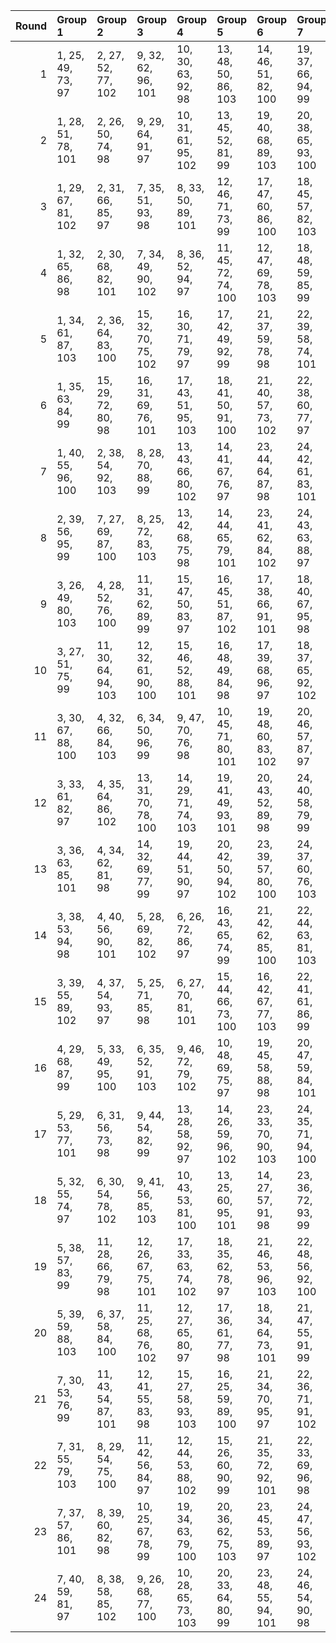 |   Round | Group 1            | Group 2             | Group 3             | Group 4             | Group 5             | Group 6             | Group 7             | Group 8       | Group 9       | Group 10      | Group 11      | Group 12      | Group 13       | Group 14       | Group 15       | Group 16       | Group 17       | Group 18       | Group 19       | Group 20       | Group 21       | Group 22       | Group 23       | Group 24       |
|--------:|:-------------------|:--------------------|:--------------------|:--------------------|:--------------------|:--------------------|:--------------------|:--------------|:--------------|:--------------|:--------------|:--------------|:---------------|:---------------|:---------------|:---------------|:---------------|:---------------|:---------------|:---------------|:---------------|:---------------|:---------------|:---------------|
|       1 | 1, 25, 49, 73, 97  | 2, 27, 52, 77, 102  | 9, 32, 62, 96, 101  | 10, 30, 63, 92, 98  | 13, 48, 50, 86, 103 | 14, 46, 51, 82, 100 | 19, 37, 66, 94, 99  | 3, 28, 59, 74 | 4, 26, 58, 78 | 5, 34, 60, 91 | 6, 36, 57, 95 | 7, 47, 65, 88 | 8, 45, 68, 84  | 11, 44, 71, 93 | 12, 42, 70, 89 | 15, 33, 54, 76 | 16, 35, 55, 80 | 17, 29, 69, 83 | 18, 31, 72, 87 | 20, 39, 67, 90 | 21, 38, 56, 81 | 22, 40, 53, 85 | 23, 43, 61, 79 | 24, 41, 64, 75 |
|       2 | 1, 28, 51, 78, 101 | 2, 26, 50, 74, 98   | 9, 29, 64, 91, 97   | 10, 31, 61, 95, 102 | 13, 45, 52, 81, 99  | 19, 40, 68, 89, 103 | 20, 38, 65, 93, 100 | 3, 25, 57, 77 | 4, 27, 60, 73 | 5, 35, 58, 96 | 6, 33, 59, 92 | 7, 46, 67, 83 | 8, 48, 66, 87  | 11, 41, 69, 90 | 12, 43, 72, 94 | 14, 47, 49, 85 | 15, 36, 56, 79 | 16, 34, 53, 75 | 17, 32, 71, 88 | 18, 30, 70, 84 | 21, 39, 54, 86 | 22, 37, 55, 82 | 23, 42, 63, 76 | 24, 44, 62, 80 |
|       3 | 1, 29, 67, 81, 102 | 2, 31, 66, 85, 97   | 7, 35, 51, 93, 98   | 8, 33, 50, 89, 101  | 12, 46, 71, 73, 99  | 17, 47, 60, 86, 100 | 18, 45, 57, 82, 103 | 3, 44, 58, 95 | 4, 42, 59, 91 | 5, 43, 56, 76 | 6, 41, 53, 80 | 9, 25, 55, 90 | 10, 27, 54, 94 | 11, 48, 70, 77 | 13, 38, 69, 88 | 14, 40, 72, 84 | 15, 39, 63, 87 | 16, 37, 62, 83 | 19, 26, 64, 92 | 20, 28, 61, 96 | 21, 30, 49, 75 | 22, 32, 52, 79 | 23, 34, 68, 74 | 24, 36, 65, 78 |
|       4 | 1, 32, 65, 86, 98  | 2, 30, 68, 82, 101  | 7, 34, 49, 90, 102  | 8, 36, 52, 94, 97   | 11, 45, 72, 74, 100 | 12, 47, 69, 78, 103 | 18, 48, 59, 85, 99  | 3, 41, 60, 92 | 4, 43, 57, 96 | 5, 42, 54, 79 | 6, 44, 55, 75 | 9, 28, 53, 93 | 10, 26, 56, 89 | 13, 39, 71, 83 | 14, 37, 70, 87 | 15, 38, 61, 84 | 16, 40, 64, 88 | 17, 46, 58, 81 | 19, 27, 62, 95 | 20, 25, 63, 91 | 21, 31, 51, 80 | 22, 29, 50, 76 | 23, 35, 66, 77 | 24, 33, 67, 73 |
|       5 | 1, 34, 61, 87, 103 | 2, 36, 64, 83, 100  | 15, 32, 70, 75, 102 | 16, 30, 71, 79, 97  | 17, 42, 49, 92, 99  | 21, 37, 59, 78, 98  | 22, 39, 58, 74, 101 | 3, 46, 56, 86 | 4, 48, 53, 82 | 5, 27, 72, 90 | 6, 25, 69, 94 | 7, 38, 68, 80 | 8, 40, 65, 76  | 9, 31, 60, 88  | 10, 29, 57, 84 | 11, 47, 63, 73 | 12, 45, 62, 77 | 13, 33, 55, 93 | 14, 35, 54, 89 | 18, 44, 52, 96 | 19, 43, 67, 91 | 20, 41, 66, 95 | 23, 28, 50, 81 | 24, 26, 51, 85 |
|       6 | 1, 35, 63, 84, 99  | 15, 29, 72, 80, 98  | 16, 31, 69, 76, 101 | 17, 43, 51, 95, 103 | 18, 41, 50, 91, 100 | 21, 40, 57, 73, 102 | 22, 38, 60, 77, 97  | 2, 33, 62, 88 | 3, 47, 54, 81 | 4, 45, 55, 85 | 5, 26, 70, 93 | 6, 28, 71, 89 | 7, 39, 66, 75  | 8, 37, 67, 79  | 9, 30, 58, 83  | 10, 32, 59, 87 | 11, 46, 61, 78 | 12, 48, 64, 74 | 13, 36, 53, 90 | 14, 34, 56, 94 | 19, 42, 65, 96 | 20, 44, 68, 92 | 23, 25, 52, 86 | 24, 27, 49, 82 |
|       7 | 1, 40, 55, 96, 100 | 2, 38, 54, 92, 103  | 8, 28, 70, 88, 99   | 13, 43, 66, 80, 102 | 14, 41, 67, 76, 97  | 23, 44, 64, 87, 98  | 24, 42, 61, 83, 101 | 3, 48, 52, 73 | 4, 46, 49, 77 | 5, 47, 62, 94 | 6, 45, 63, 90 | 7, 26, 71, 84 | 9, 36, 59, 86  | 10, 34, 58, 82 | 11, 33, 65, 85 | 12, 35, 68, 81 | 15, 30, 51, 91 | 16, 32, 50, 95 | 17, 37, 72, 75 | 18, 39, 69, 79 | 19, 25, 53, 74 | 20, 27, 56, 78 | 21, 29, 60, 89 | 22, 31, 57, 93 |
|       8 | 2, 39, 56, 95, 99  | 7, 27, 69, 87, 100  | 8, 25, 72, 83, 103  | 13, 42, 68, 75, 98  | 14, 44, 65, 79, 101 | 23, 41, 62, 84, 102 | 24, 43, 63, 88, 97  | 1, 37, 53, 91 | 3, 45, 50, 78 | 4, 47, 51, 74 | 5, 46, 64, 89 | 6, 48, 61, 93 | 9, 33, 57, 81  | 10, 35, 60, 85 | 11, 36, 67, 82 | 12, 34, 66, 86 | 15, 31, 49, 96 | 16, 29, 52, 92 | 17, 40, 70, 80 | 18, 38, 71, 76 | 19, 28, 55, 77 | 20, 26, 54, 73 | 21, 32, 58, 94 | 22, 30, 59, 90 |
|       9 | 3, 26, 49, 80, 103 | 4, 28, 52, 76, 100  | 11, 31, 62, 89, 99  | 15, 47, 50, 83, 97  | 16, 45, 51, 87, 102 | 17, 38, 66, 91, 101 | 18, 40, 67, 95, 98  | 1, 27, 59, 79 | 2, 25, 58, 75 | 5, 48, 65, 81 | 6, 46, 68, 85 | 7, 33, 60, 94 | 8, 35, 57, 90  | 9, 43, 71, 92  | 10, 41, 70, 96 | 12, 29, 63, 93 | 13, 34, 54, 77 | 14, 36, 55, 73 | 19, 30, 69, 86 | 20, 32, 72, 82 | 21, 44, 61, 74 | 22, 42, 64, 78 | 23, 37, 56, 88 | 24, 39, 53, 84 |
|      10 | 3, 27, 51, 75, 99  | 11, 30, 64, 94, 103 | 12, 32, 61, 90, 100 | 15, 46, 52, 88, 101 | 16, 48, 49, 84, 98  | 17, 39, 68, 96, 97  | 18, 37, 65, 92, 102 | 1, 26, 57, 76 | 2, 28, 60, 80 | 4, 25, 50, 79 | 5, 45, 67, 86 | 6, 47, 66, 82 | 7, 36, 58, 89  | 8, 34, 59, 93  | 9, 42, 69, 95  | 10, 44, 72, 91 | 13, 35, 56, 74 | 14, 33, 53, 78 | 19, 31, 71, 81 | 20, 29, 70, 85 | 21, 41, 63, 77 | 22, 43, 62, 73 | 23, 40, 54, 83 | 24, 38, 55, 87 |
|      11 | 3, 30, 67, 88, 100 | 4, 32, 66, 84, 103  | 6, 34, 50, 96, 99   | 9, 47, 70, 76, 98   | 10, 45, 71, 80, 101 | 19, 48, 60, 83, 102 | 20, 46, 57, 87, 97  | 1, 43, 58, 90 | 2, 41, 59, 94 | 5, 36, 51, 92 | 7, 44, 56, 77 | 8, 42, 53, 73 | 11, 26, 55, 95 | 12, 28, 54, 91 | 13, 40, 63, 82 | 14, 38, 62, 86 | 15, 37, 69, 81 | 16, 39, 72, 85 | 17, 25, 64, 93 | 18, 27, 61, 89 | 21, 33, 68, 79 | 22, 35, 65, 75 | 23, 29, 49, 78 | 24, 31, 52, 74 |
|      12 | 3, 33, 61, 82, 97  | 4, 35, 64, 86, 102  | 13, 31, 70, 78, 100 | 14, 29, 71, 74, 103 | 19, 41, 49, 93, 101 | 20, 43, 52, 89, 98  | 24, 40, 58, 79, 99  | 1, 45, 56, 83 | 2, 47, 53, 87 | 5, 37, 68, 73 | 6, 39, 65, 77 | 7, 28, 72, 95 | 8, 26, 69, 91  | 9, 48, 63, 80  | 10, 46, 62, 76 | 11, 32, 60, 81 | 12, 30, 57, 85 | 15, 34, 55, 92 | 16, 36, 54, 96 | 17, 44, 67, 94 | 18, 42, 66, 90 | 21, 27, 50, 88 | 22, 25, 51, 84 | 23, 38, 59, 75 |
|      13 | 3, 36, 63, 85, 101 | 4, 34, 62, 81, 98   | 14, 32, 69, 77, 99  | 19, 44, 51, 90, 97  | 20, 42, 50, 94, 102 | 23, 39, 57, 80, 100 | 24, 37, 60, 76, 103 | 1, 48, 54, 88 | 2, 46, 55, 84 | 5, 40, 66, 78 | 6, 38, 67, 74 | 7, 25, 70, 92 | 8, 27, 71, 96  | 9, 45, 61, 75  | 10, 47, 64, 79 | 11, 29, 58, 86 | 12, 31, 59, 82 | 13, 30, 72, 73 | 15, 35, 53, 95 | 16, 33, 56, 91 | 17, 41, 65, 89 | 18, 43, 68, 93 | 21, 26, 52, 83 | 22, 28, 49, 87 |
|      14 | 3, 38, 53, 94, 98  | 4, 40, 56, 90, 101  | 5, 28, 69, 82, 102  | 6, 26, 72, 86, 97   | 16, 43, 65, 74, 99  | 21, 42, 62, 85, 100 | 22, 44, 63, 81, 103 | 1, 46, 50, 75 | 2, 48, 51, 79 | 7, 45, 64, 96 | 8, 47, 61, 92 | 9, 35, 67, 87 | 10, 33, 66, 83 | 11, 34, 57, 88 | 12, 36, 60, 84 | 13, 32, 49, 89 | 14, 30, 52, 93 | 15, 41, 68, 78 | 17, 27, 55, 76 | 18, 25, 54, 80 | 19, 39, 70, 73 | 20, 37, 71, 77 | 23, 31, 58, 91 | 24, 29, 59, 95 |
|      15 | 3, 39, 55, 89, 102 | 4, 37, 54, 93, 97   | 5, 25, 71, 85, 98   | 6, 27, 70, 81, 101  | 15, 44, 66, 73, 100 | 16, 42, 67, 77, 103 | 22, 41, 61, 86, 99  | 1, 47, 52, 80 | 2, 45, 49, 76 | 7, 48, 62, 91 | 8, 46, 63, 95 | 9, 34, 65, 84 | 10, 36, 68, 88 | 11, 35, 59, 83 | 12, 33, 58, 87 | 13, 29, 51, 94 | 14, 31, 50, 90 | 17, 26, 53, 79 | 18, 28, 56, 75 | 19, 38, 72, 78 | 20, 40, 69, 74 | 21, 43, 64, 82 | 23, 30, 60, 96 | 24, 32, 57, 92 |
|      16 | 4, 29, 68, 87, 99  | 5, 33, 49, 95, 100  | 6, 35, 52, 91, 103  | 9, 46, 72, 79, 102  | 10, 48, 69, 75, 97  | 19, 45, 58, 88, 98  | 20, 47, 59, 84, 101 | 1, 42, 60, 93 | 2, 44, 57, 89 | 3, 31, 65, 83 | 7, 41, 54, 74 | 8, 43, 55, 78 | 11, 27, 53, 92 | 12, 25, 56, 96 | 13, 37, 61, 85 | 14, 39, 64, 81 | 15, 40, 71, 86 | 16, 38, 70, 82 | 17, 28, 62, 90 | 18, 26, 63, 94 | 21, 36, 66, 76 | 22, 34, 67, 80 | 23, 32, 51, 73 | 24, 30, 50, 77 |
|      17 | 5, 29, 53, 77, 101 | 6, 31, 56, 73, 98   | 9, 44, 54, 82, 99   | 13, 28, 58, 92, 97  | 14, 26, 59, 96, 102 | 23, 33, 70, 90, 103 | 24, 35, 71, 94, 100 | 1, 38, 64, 95 | 2, 40, 61, 91 | 3, 43, 69, 84 | 4, 41, 72, 88 | 7, 32, 63, 78 | 8, 30, 62, 74  | 10, 42, 55, 86 | 11, 37, 50, 80 | 12, 39, 51, 76 | 15, 48, 67, 89 | 16, 46, 66, 93 | 17, 34, 52, 85 | 18, 36, 49, 81 | 19, 47, 57, 75 | 20, 45, 60, 79 | 21, 25, 65, 87 | 22, 27, 68, 83 |
|      18 | 5, 32, 55, 74, 97  | 6, 30, 54, 78, 102  | 9, 41, 56, 85, 103  | 10, 43, 53, 81, 100 | 13, 25, 60, 95, 101 | 14, 27, 57, 91, 98  | 23, 36, 72, 93, 99  | 1, 39, 62, 92 | 2, 37, 63, 96 | 3, 42, 71, 87 | 4, 44, 70, 83 | 7, 29, 61, 73 | 8, 31, 64, 77  | 11, 40, 52, 75 | 12, 38, 49, 79 | 15, 45, 65, 94 | 16, 47, 68, 90 | 17, 35, 50, 82 | 18, 33, 51, 86 | 19, 46, 59, 80 | 20, 48, 58, 76 | 21, 28, 67, 84 | 22, 26, 66, 88 | 24, 34, 69, 89 |
|      19 | 5, 38, 57, 83, 99  | 11, 28, 66, 79, 98  | 12, 26, 67, 75, 101 | 17, 33, 63, 74, 102 | 18, 35, 62, 78, 97  | 21, 46, 53, 96, 103 | 22, 48, 56, 92, 100 | 1, 31, 68, 94 | 2, 29, 65, 90 | 3, 34, 72, 76 | 4, 36, 69, 80 | 6, 40, 60, 87 | 7, 42, 52, 82  | 8, 44, 49, 86  | 9, 37, 51, 89  | 10, 39, 50, 93 | 13, 27, 64, 84 | 14, 25, 61, 88 | 15, 43, 59, 77 | 16, 41, 58, 73 | 19, 32, 54, 85 | 20, 30, 55, 81 | 23, 47, 71, 95 | 24, 45, 70, 91 |
|      20 | 5, 39, 59, 88, 103 | 6, 37, 58, 84, 100  | 11, 25, 68, 76, 102 | 12, 27, 65, 80, 97  | 17, 36, 61, 77, 98  | 18, 34, 64, 73, 101 | 21, 47, 55, 91, 99  | 1, 30, 66, 89 | 2, 32, 67, 93 | 3, 35, 70, 79 | 4, 33, 71, 75 | 7, 43, 50, 85 | 8, 41, 51, 81  | 9, 40, 49, 94  | 10, 38, 52, 90 | 13, 26, 62, 87 | 14, 28, 63, 83 | 15, 42, 57, 74 | 16, 44, 60, 78 | 19, 29, 56, 82 | 20, 31, 53, 86 | 22, 45, 54, 95 | 23, 46, 69, 92 | 24, 48, 72, 96 |
|      21 | 7, 30, 53, 76, 99  | 11, 43, 54, 87, 101 | 12, 41, 55, 83, 98  | 15, 27, 58, 93, 103 | 16, 25, 59, 89, 100 | 21, 34, 70, 95, 97  | 22, 36, 71, 91, 102 | 1, 44, 69, 85 | 2, 42, 72, 81 | 3, 37, 64, 90 | 4, 39, 61, 94 | 5, 31, 63, 75 | 6, 29, 62, 79  | 8, 32, 56, 80  | 9, 38, 50, 73  | 10, 40, 51, 77 | 13, 47, 67, 96 | 14, 45, 66, 92 | 17, 48, 57, 78 | 18, 46, 60, 74 | 19, 33, 52, 84 | 20, 35, 49, 88 | 23, 26, 65, 82 | 24, 28, 68, 86 |
|      22 | 7, 31, 55, 79, 103 | 8, 29, 54, 75, 100  | 11, 42, 56, 84, 97  | 12, 44, 53, 88, 102 | 15, 26, 60, 90, 99  | 21, 35, 72, 92, 101 | 22, 33, 69, 96, 98  | 1, 41, 71, 82 | 2, 43, 70, 86 | 3, 40, 62, 93 | 4, 38, 63, 89 | 5, 30, 61, 80 | 6, 32, 64, 76  | 9, 39, 52, 78  | 10, 37, 49, 74 | 13, 46, 65, 91 | 14, 48, 68, 95 | 16, 28, 57, 94 | 17, 45, 59, 73 | 18, 47, 58, 77 | 19, 36, 50, 87 | 20, 34, 51, 83 | 23, 27, 67, 85 | 24, 25, 66, 81 |
|      23 | 7, 37, 57, 86, 101 | 8, 39, 60, 82, 98   | 10, 25, 67, 78, 99  | 19, 34, 63, 79, 100 | 20, 36, 62, 75, 103 | 23, 45, 53, 89, 97  | 24, 47, 56, 93, 102 | 1, 33, 72, 77 | 2, 35, 69, 73 | 3, 32, 68, 91 | 4, 30, 65, 95 | 5, 41, 52, 87 | 6, 43, 49, 83  | 9, 27, 66, 74  | 11, 38, 51, 96 | 12, 40, 50, 92 | 13, 44, 59, 76 | 14, 42, 58, 80 | 15, 28, 64, 85 | 16, 26, 61, 81 | 17, 31, 54, 84 | 18, 29, 55, 88 | 21, 48, 71, 90 | 22, 46, 70, 94 |
|      24 | 7, 40, 59, 81, 97  | 8, 38, 58, 85, 102  | 9, 26, 68, 77, 100  | 10, 28, 65, 73, 103 | 20, 33, 64, 80, 99  | 23, 48, 55, 94, 101 | 24, 46, 54, 90, 98  | 1, 36, 70, 74 | 2, 34, 71, 78 | 3, 29, 66, 96 | 4, 31, 67, 92 | 5, 44, 50, 84 | 6, 42, 51, 88  | 11, 39, 49, 91 | 12, 37, 52, 95 | 13, 41, 57, 79 | 14, 43, 60, 75 | 15, 25, 62, 82 | 16, 27, 63, 86 | 17, 30, 56, 87 | 18, 32, 53, 83 | 19, 35, 61, 76 | 21, 45, 69, 93 | 22, 47, 72, 89 |